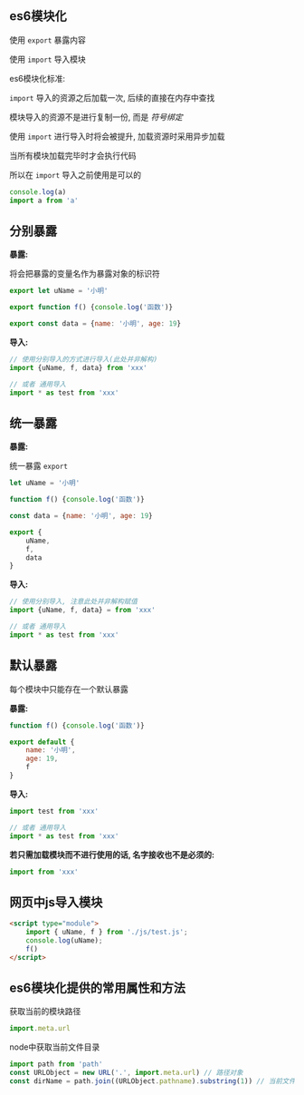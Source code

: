 ## es6模块化

使用 `export` 暴露内容

使用 `import` 导入模块

es6模块化标准: 

`import` 导入的资源之后加载一次, 后续的直接在内存中查找

模块导入的资源不是进行复制一份, 而是 *符号绑定* 

使用 `import` 进行导入时将会被提升, 加载资源时采用异步加载

当所有模块加载完毕时才会执行代码

所以在 `import` 导入之前使用是可以的

```js
console.log(a)
import a from 'a'
```





## 分别暴露

**暴露:**

将会把暴露的变量名作为暴露对象的标识符

```js
export let uName = '小明'

export function f() {console.log('函数')}

export const data = {name: '小明', age: 19}
```



**导入:**

```js
// 使用分别导入的方式进行导入(此处并非解构)
import {uName, f, data} from 'xxx'

// 或者 通用导入
import * as test from 'xxx'
```





## 统一暴露

**暴露:**

统一暴露 `export` 

```js
let uName = '小明'

function f() {console.log('函数')}

const data = {name: '小明', age: 19}

export {
	uName,
    f,
    data
}
```



**导入:**

```js
// 使用分别导入, 注意此处并非解构赋值
import {uName, f, data} = from 'xxx'

// 或者 通用导入
import * as test from 'xxx'
```





## 默认暴露

每个模块中只能存在一个默认暴露

**暴露:**

```js
function f() {console.log('函数')}

export default {
    name: '小明',
    age: 19,
    f
}
```



**导入:**

```js
import test from 'xxx'

// 或者 通用导入
import * as test from 'xxx'
```



**若只需加载模块而不进行使用的话, 名字接收也不是必须的:**

```js
import from 'xxx'
```





## 网页中js导入模块

```html
<script type="module">
    import { uName, f } from './js/test.js';
    console.log(uName);
    f()
</script>
```





## es6模块化提供的常用属性和方法

获取当前的模块路径

```js
import.meta.url
```



node中获取当前文件目录

```js
import path from 'path'
const URLObject = new URL('.', import.meta.url) // 路径对象
const dirName = path.join((URLObject.pathname).substring(1)) // 当前文件目录
```

